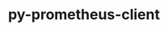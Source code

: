 ---
title: "py-prometheus-client"
layout: cache
categories: [package, develop]
meta: {"versions": ["0.17.0"], "compilers": ["gcc@=11.1.0", "gcc@=11.4.0", "gcc@=9.4.0", "oneapi@=2023.2.0", "oneapi@=2024.0.0"], "oss": ["ubuntu20.04", "ubuntu22.04"], "platforms": ["linux"], "targets": ["aarch64", "neoverse_v1", "neoverse_v2", "ppc64le", "x86_64_v3"], "stacks": ["data-vis-sdk", "e4s", "e4s-aarch64", "e4s-neoverse-v2", "e4s-neoverse_v1", "e4s-oneapi", "e4s-power", "root"], "num_specs": 20, "num_specs_by_stack": {"e4s-neoverse_v1": 2, "root": 20, "e4s-power": 4, "data-vis-sdk": 2, "e4s": 3, "e4s-oneapi": 5, "e4s-aarch64": 2, "e4s-neoverse-v2": 2}}
spec_details: [{"hash": "l2d6ni25ierzgjejxwdp6iz3tunkjv6v", "compiler": "gcc@=11.4.0", "versions": ["0.17.0"], "os": "ubuntu20.04", "platform": "linux", "target": "neoverse_v1", "variants": ["build_system=python_pip", "~twisted"], "stacks": ["e4s-neoverse_v1", "root"], "size": "-", "tarball": "https://binaries.spack.io/develop/build_cache/linux-ubuntu20.04-neoverse_v1/gcc-11.4.0/py-prometheus-client-0.17.0/linux-ubuntu20.04-neoverse_v1-gcc-11.4.0-py-prometheus-client-0.17.0-l2d6ni25ierzgjejxwdp6iz3tunkjv6v.spack"}, {"hash": "44zuyqb35jwazg7mwf5dau2qsle3nhdi", "compiler": "gcc@=11.4.0", "versions": ["0.17.0"], "os": "ubuntu20.04", "platform": "linux", "target": "neoverse_v1", "variants": ["build_system=python_pip", "~twisted"], "stacks": ["e4s-neoverse_v1", "root"], "size": "-", "tarball": "https://binaries.spack.io/develop/build_cache/linux-ubuntu20.04-neoverse_v1/gcc-11.4.0/py-prometheus-client-0.17.0/linux-ubuntu20.04-neoverse_v1-gcc-11.4.0-py-prometheus-client-0.17.0-44zuyqb35jwazg7mwf5dau2qsle3nhdi.spack"}, {"hash": "droad2nro2bgcuhricovk3efgkuubszw", "compiler": "gcc@=9.4.0", "versions": ["0.17.0"], "os": "ubuntu20.04", "platform": "linux", "target": "ppc64le", "variants": ["build_system=python_pip", "~twisted"], "stacks": ["root", "e4s-power"], "size": "-", "tarball": "https://binaries.spack.io/develop/build_cache/linux-ubuntu20.04-ppc64le/gcc-9.4.0/py-prometheus-client-0.17.0/linux-ubuntu20.04-ppc64le-gcc-9.4.0-py-prometheus-client-0.17.0-droad2nro2bgcuhricovk3efgkuubszw.spack"}, {"hash": "66zoq2jbulc6jgjxyqb5qzceryujroke", "compiler": "gcc@=9.4.0", "versions": ["0.17.0"], "os": "ubuntu20.04", "platform": "linux", "target": "ppc64le", "variants": ["build_system=python_pip", "~twisted"], "stacks": ["root", "e4s-power"], "size": "-", "tarball": "https://binaries.spack.io/develop/build_cache/linux-ubuntu20.04-ppc64le/gcc-9.4.0/py-prometheus-client-0.17.0/linux-ubuntu20.04-ppc64le-gcc-9.4.0-py-prometheus-client-0.17.0-66zoq2jbulc6jgjxyqb5qzceryujroke.spack"}, {"hash": "dwj4xu6rsxthy5egwkdms3qi5pplwlny", "compiler": "gcc@=9.4.0", "versions": ["0.17.0"], "os": "ubuntu20.04", "platform": "linux", "target": "ppc64le", "variants": ["build_system=python_pip", "~twisted"], "stacks": ["root", "e4s-power"], "size": "-", "tarball": "https://binaries.spack.io/develop/build_cache/linux-ubuntu20.04-ppc64le/gcc-9.4.0/py-prometheus-client-0.17.0/linux-ubuntu20.04-ppc64le-gcc-9.4.0-py-prometheus-client-0.17.0-dwj4xu6rsxthy5egwkdms3qi5pplwlny.spack"}, {"hash": "sv2ldbfjjdyw54k75zbmndux4z6ea6f7", "compiler": "gcc@=9.4.0", "versions": ["0.17.0"], "os": "ubuntu20.04", "platform": "linux", "target": "ppc64le", "variants": ["build_system=python_pip", "~twisted"], "stacks": ["root", "e4s-power"], "size": "-", "tarball": "https://binaries.spack.io/develop/build_cache/linux-ubuntu20.04-ppc64le/gcc-9.4.0/py-prometheus-client-0.17.0/linux-ubuntu20.04-ppc64le-gcc-9.4.0-py-prometheus-client-0.17.0-sv2ldbfjjdyw54k75zbmndux4z6ea6f7.spack"}, {"hash": "3q37ddfn7joxf427ku3eswmsz7kjjxiv", "compiler": "gcc@=11.1.0", "versions": ["0.17.0"], "os": "ubuntu20.04", "platform": "linux", "target": "x86_64_v3", "variants": ["build_system=python_pip", "~twisted"], "stacks": ["root", "data-vis-sdk"], "size": "-", "tarball": "https://binaries.spack.io/develop/build_cache/linux-ubuntu20.04-x86_64_v3/gcc-11.1.0/py-prometheus-client-0.17.0/linux-ubuntu20.04-x86_64_v3-gcc-11.1.0-py-prometheus-client-0.17.0-3q37ddfn7joxf427ku3eswmsz7kjjxiv.spack"}, {"hash": "p22o77tb3gned556ezki7huauiffmw5a", "compiler": "gcc@=11.1.0", "versions": ["0.17.0"], "os": "ubuntu20.04", "platform": "linux", "target": "x86_64_v3", "variants": ["build_system=python_pip", "~twisted"], "stacks": ["root", "data-vis-sdk"], "size": "-", "tarball": "https://binaries.spack.io/develop/build_cache/linux-ubuntu20.04-x86_64_v3/gcc-11.1.0/py-prometheus-client-0.17.0/linux-ubuntu20.04-x86_64_v3-gcc-11.1.0-py-prometheus-client-0.17.0-p22o77tb3gned556ezki7huauiffmw5a.spack"}, {"hash": "tesijrnsd6f3pmtqdxu7thxfwfztyass", "compiler": "gcc@=11.4.0", "versions": ["0.17.0"], "os": "ubuntu20.04", "platform": "linux", "target": "x86_64_v3", "variants": ["build_system=python_pip", "~twisted"], "stacks": ["e4s", "root"], "size": "-", "tarball": "https://binaries.spack.io/develop/build_cache/linux-ubuntu20.04-x86_64_v3/gcc-11.4.0/py-prometheus-client-0.17.0/linux-ubuntu20.04-x86_64_v3-gcc-11.4.0-py-prometheus-client-0.17.0-tesijrnsd6f3pmtqdxu7thxfwfztyass.spack"}, {"hash": "tm5cv6txkagtpxxtv3yody2oum4lrkiy", "compiler": "gcc@=11.4.0", "versions": ["0.17.0"], "os": "ubuntu20.04", "platform": "linux", "target": "x86_64_v3", "variants": ["build_system=python_pip", "~twisted"], "stacks": ["e4s", "root"], "size": "-", "tarball": "https://binaries.spack.io/develop/build_cache/linux-ubuntu20.04-x86_64_v3/gcc-11.4.0/py-prometheus-client-0.17.0/linux-ubuntu20.04-x86_64_v3-gcc-11.4.0-py-prometheus-client-0.17.0-tm5cv6txkagtpxxtv3yody2oum4lrkiy.spack"}, {"hash": "iypdmegjbmreikdik5j2a7ou6re546vr", "compiler": "gcc@=11.4.0", "versions": ["0.17.0"], "os": "ubuntu20.04", "platform": "linux", "target": "x86_64_v3", "variants": ["build_system=python_pip", "~twisted"], "stacks": ["e4s", "root"], "size": "-", "tarball": "https://binaries.spack.io/develop/build_cache/linux-ubuntu20.04-x86_64_v3/gcc-11.4.0/py-prometheus-client-0.17.0/linux-ubuntu20.04-x86_64_v3-gcc-11.4.0-py-prometheus-client-0.17.0-iypdmegjbmreikdik5j2a7ou6re546vr.spack"}, {"hash": "3vrfjxwpf6zlwwtxxo5nzzd3rmkfndg7", "compiler": "oneapi@=2023.2.0", "versions": ["0.17.0"], "os": "ubuntu20.04", "platform": "linux", "target": "x86_64_v3", "variants": ["build_system=python_pip", "~twisted"], "stacks": ["e4s-oneapi", "root"], "size": "-", "tarball": "https://binaries.spack.io/develop/build_cache/linux-ubuntu20.04-x86_64_v3/oneapi-2023.2.0/py-prometheus-client-0.17.0/linux-ubuntu20.04-x86_64_v3-oneapi-2023.2.0-py-prometheus-client-0.17.0-3vrfjxwpf6zlwwtxxo5nzzd3rmkfndg7.spack"}, {"hash": "n7isthcwqnx65r2ryla4gvxoix6lbkd6", "compiler": "oneapi@=2023.2.0", "versions": ["0.17.0"], "os": "ubuntu20.04", "platform": "linux", "target": "x86_64_v3", "variants": ["build_system=python_pip", "~twisted"], "stacks": ["e4s-oneapi", "root"], "size": "-", "tarball": "https://binaries.spack.io/develop/build_cache/linux-ubuntu20.04-x86_64_v3/oneapi-2023.2.0/py-prometheus-client-0.17.0/linux-ubuntu20.04-x86_64_v3-oneapi-2023.2.0-py-prometheus-client-0.17.0-n7isthcwqnx65r2ryla4gvxoix6lbkd6.spack"}, {"hash": "azglavrtqf6y2ogxy4y3q5sdevhfqui7", "compiler": "oneapi@=2023.2.0", "versions": ["0.17.0"], "os": "ubuntu20.04", "platform": "linux", "target": "x86_64_v3", "variants": ["build_system=python_pip", "~twisted"], "stacks": ["e4s-oneapi", "root"], "size": "-", "tarball": "https://binaries.spack.io/develop/build_cache/linux-ubuntu20.04-x86_64_v3/oneapi-2023.2.0/py-prometheus-client-0.17.0/linux-ubuntu20.04-x86_64_v3-oneapi-2023.2.0-py-prometheus-client-0.17.0-azglavrtqf6y2ogxy4y3q5sdevhfqui7.spack"}, {"hash": "fkjjx7ega7bwhdgau3joi4eioqqqezsw", "compiler": "gcc@=11.4.0", "versions": ["0.17.0"], "os": "ubuntu22.04", "platform": "linux", "target": "aarch64", "variants": ["build_system=python_pip", "~twisted"], "stacks": ["e4s-aarch64", "root"], "size": "-", "tarball": "https://binaries.spack.io/develop/build_cache/linux-ubuntu22.04-aarch64/gcc-11.4.0/py-prometheus-client-0.17.0/linux-ubuntu22.04-aarch64-gcc-11.4.0-py-prometheus-client-0.17.0-fkjjx7ega7bwhdgau3joi4eioqqqezsw.spack"}, {"hash": "r2stxi2zlljaqsjgcgbjeb65elontxw5", "compiler": "gcc@=11.4.0", "versions": ["0.17.0"], "os": "ubuntu22.04", "platform": "linux", "target": "aarch64", "variants": ["build_system=python_pip", "~twisted"], "stacks": ["e4s-aarch64", "root"], "size": "-", "tarball": "https://binaries.spack.io/develop/build_cache/linux-ubuntu22.04-aarch64/gcc-11.4.0/py-prometheus-client-0.17.0/linux-ubuntu22.04-aarch64-gcc-11.4.0-py-prometheus-client-0.17.0-r2stxi2zlljaqsjgcgbjeb65elontxw5.spack"}, {"hash": "omt3s6vxowknd54ujmmgrga4o2ps4lcy", "compiler": "gcc@=11.4.0", "versions": ["0.17.0"], "os": "ubuntu22.04", "platform": "linux", "target": "neoverse_v2", "variants": ["build_system=python_pip", "~twisted"], "stacks": ["e4s-neoverse-v2", "root"], "size": "-", "tarball": "https://binaries.spack.io/develop/build_cache/linux-ubuntu22.04-neoverse_v2/gcc-11.4.0/py-prometheus-client-0.17.0/linux-ubuntu22.04-neoverse_v2-gcc-11.4.0-py-prometheus-client-0.17.0-omt3s6vxowknd54ujmmgrga4o2ps4lcy.spack"}, {"hash": "qsbjctpwuu2mcuy4hzdawd3v67hjyb4v", "compiler": "gcc@=11.4.0", "versions": ["0.17.0"], "os": "ubuntu22.04", "platform": "linux", "target": "neoverse_v2", "variants": ["build_system=python_pip", "~twisted"], "stacks": ["e4s-neoverse-v2", "root"], "size": "-", "tarball": "https://binaries.spack.io/develop/build_cache/linux-ubuntu22.04-neoverse_v2/gcc-11.4.0/py-prometheus-client-0.17.0/linux-ubuntu22.04-neoverse_v2-gcc-11.4.0-py-prometheus-client-0.17.0-qsbjctpwuu2mcuy4hzdawd3v67hjyb4v.spack"}, {"hash": "l5f5f5wqkgicyqerli2paxkdpnqfh3ul", "compiler": "oneapi@=2024.0.0", "versions": ["0.17.0"], "os": "ubuntu22.04", "platform": "linux", "target": "x86_64_v3", "variants": ["build_system=python_pip", "~twisted"], "stacks": ["e4s-oneapi", "root"], "size": "-", "tarball": "https://binaries.spack.io/develop/build_cache/linux-ubuntu22.04-x86_64_v3/oneapi-2024.0.0/py-prometheus-client-0.17.0/linux-ubuntu22.04-x86_64_v3-oneapi-2024.0.0-py-prometheus-client-0.17.0-l5f5f5wqkgicyqerli2paxkdpnqfh3ul.spack"}, {"hash": "l24xv3kw53ahb2ddxvo2njqqq5agre7y", "compiler": "oneapi@=2024.0.0", "versions": ["0.17.0"], "os": "ubuntu22.04", "platform": "linux", "target": "x86_64_v3", "variants": ["build_system=python_pip", "~twisted"], "stacks": ["e4s-oneapi", "root"], "size": "-", "tarball": "https://binaries.spack.io/develop/build_cache/linux-ubuntu22.04-x86_64_v3/oneapi-2024.0.0/py-prometheus-client-0.17.0/linux-ubuntu22.04-x86_64_v3-oneapi-2024.0.0-py-prometheus-client-0.17.0-l24xv3kw53ahb2ddxvo2njqqq5agre7y.spack"}]
---